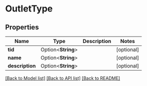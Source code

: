 # OutletType

## Properties

Name | Type | Description | Notes
------------ | ------------- | ------------- | -------------
**tid** | Option<**String**> |  | [optional]
**name** | Option<**String**> |  | [optional]
**description** | Option<**String**> |  | [optional]

[[Back to Model list]](../README.md#documentation-for-models) [[Back to API list]](../README.md#documentation-for-api-endpoints) [[Back to README]](../README.md)


